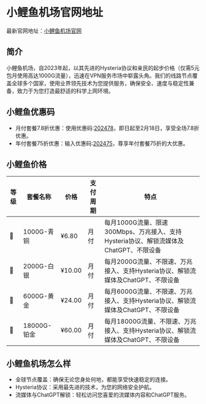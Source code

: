 # 小鲤鱼机场官网地址

最新官网地址：[小鲤鱼机场官网](https://www.xiaoliyu.me/#/register?code=hUNVJ8AI)


## 简介

小鲤鱼机场，自2023年起，以其先进的Hysteria协议和亲民的起步价格（仅需5元包月使用高达1000G流量），迅速在VPN服务市场中崭露头角。我们的线路节点覆盖全球多个国家，使用业界领先技术为您提供服务，确保安全、速度与稳定性兼备，致力于为您打造最舒适的科学上网环境。



## 小鲤鱼优惠码

- 月付套餐7.8折优惠：使用优惠码:[202478](https://www.xiaoliyu.me/#/register?code=hUNVJ8AI)，即日起至2月18日，享受全场7.8折优惠。
- 年付套餐75折优惠：输入优惠码:[202475](https://www.xiaoliyu.me/#/register?code=hUNVJ8AI)，尊享年付套餐75折的大优惠。


## 小鲤鱼价格

| 等级       | 套餐名称    | 价格    | 支付周期 | 特点                                              |
|----------|---------|-------|------|-------------------------------------------------|
| 🥉       | 1000G-青铜 | ¥6.80 | 月付  | 每月1000G流量、限速300Mbps、万兆接入、支持Hysteria协议、解锁流媒体及ChatGPT、不限设备 |
| 🥈       | 2000G-白银 | ¥10.00| 月付  | 每月2000G流量、不限速、万兆接入、支持Hysteria协议、解锁流媒体及ChatGPT、不限设备   |
| 🥇       | 6000G-黄金 | ¥24.00| 月付  | 每月6000G流量、不限速、万兆接入、支持Hysteria协议、解锁流媒体及ChatGPT、不限设备   |
| 🏅       | 18000G-铂金 | ¥60.00| 月付  | 每月18000G流量、不限速、万兆接入、支持Hysteria协议、解锁流媒体及ChatGPT、不限设备 |


## 小鲤鱼机场怎么样

- 全球节点覆盖：确保无论您身处何地，都能享受快速稳定的连接。
- Hysteria协议：采用最先进的技术，为您的网络安全护航。
- 流媒体与ChatGPT解锁：轻松访问您喜爱的流媒体内容和ChatGPT服务。
